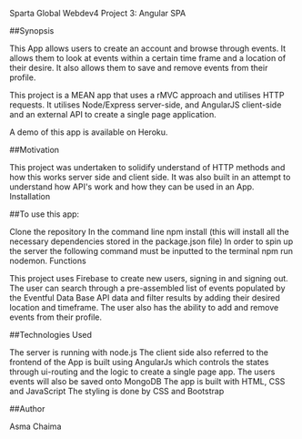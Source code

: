 Sparta Global Webdev4 Project 3: Angular SPA

##Synopsis

This App allows users to create an account and browse through events. It allows them to look at events within a certain time frame and a location of their desire. It also allows them to save and remove events from their profile.

This project is a MEAN app that uses a rMVC approach and utilises HTTP requests. It utilises Node/Express server-side, and AngularJS client-side and an external API to create a single page application.

A demo of this app is available on Heroku.

##Motivation

This project was undertaken to solidify understand of HTTP methods and how this works server side and client side. It was also built in an attempt to understand how API's work and how they can be used in an App.
Installation

##To use this app:

Clone the repository
In the command line npm install (this will install all the necessary dependencies stored in the package.json file)
In order to spin up the server the following command must be inputted to the terminal npm run nodemon.
Functions

This project uses Firebase to create new users, signing in and signing out.
The user can search through a pre-assembled list of events populated by the Eventful Data Base API data and filter results by adding their desired location and timeframe.
The user also has the ability to add and remove events from their profile.


##Technologies Used

The server is running with node.js
The client side also referred to the frontend of the App is built using AngularJs which controls the states through ui-routing and the logic to create a single page app.
The users events will also be saved onto MongoDB
The app is built with HTML, CSS and JavaScript
The styling is done by CSS and Bootstrap

##Author

Asma Chaima
